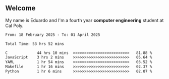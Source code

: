 ## Welcome

 My name is Eduardo and I'm a fourth year **computer engineering** student at Cal Poly.

<!--START_SECTION:waka-->

```txt
From: 18 February 2025 - To: 01 April 2025

Total Time: 53 hrs 52 mins

C             44 hrs 10 mins  >>>>>>>>>>>>>>>>>>>>>>>>>   81.88 %
JavaScript    3 hrs 2 mins    >>>>>>>>>>>>>>>>>>>>>>>>>   05.64 %
YAML          1 hr 54 mins    >>>>>>>>>>>>>>>>>>>>>>>>>   03.52 %
Makefile      1 hr 16 mins    >>>>>>>>>>>>>>>>>>>>>>>>>   02.37 %
Python        1 hr 6 mins     >>>>>>>>>>>>>>>>>>>>>>>>>   02.07 %
```

<!--END_SECTION:waka-->

<!--
**lalog12/lalog12** is a ✨ _special_ ✨ repository because its `README.md` (this file) appears on your GitHub profile.

Here are some ideas to get you started:

- 🔭 I’m currently working on ...
- 🌱 I’m currently learning ...
- 👯 I’m looking to collaborate on ...
- 🤔 I’m looking for help with ...
- 💬 Ask me about ...
- 📫 How to reach me: ...
- 😄 Pronouns: ...
- ⚡ Fun fact: ...
-->
